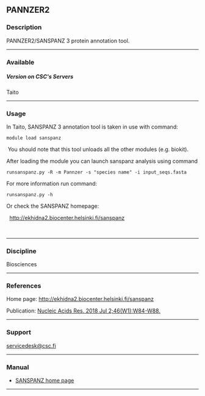 ## PANNZER2

### Description

PANNZER2/SANSPANZ 3 protein annotation tool.

------------------------------------------------------------------------

### Available

##### Version on CSC's Servers

Taito

------------------------------------------------------------------------

### Usage

In Taito, SANSPANZ 3 annotation tool is taken in use with command:

    module load sanspanz

 You should note that this tool unloads all the other modules (e.g.
biokit).

After loading the module you can launch sanspanz analysis using command

    runsanspanz.py -R -m Pannzer -s "species name" -i input_seqs.fasta

For more information run command:

    runsanspanz.py -h

Or check the SANSPANZ homepage:

  <http://ekhidna2.biocenter.helsinki.fi/sanspanz>

 

------------------------------------------------------------------------

### Discipline

Biosciences  

------------------------------------------------------------------------

### References

Home page:<span class="clickylink">
<http://ekhidna2.biocenter.helsinki.fi/sanspanz></span>

Publication: [<span role="menubar">Nucleic Acids Res.</span> 2018 Jul
2;46(W1):W84-W88.]

------------------------------------------------------------------------

### Support

servicedesk@csc.fi

------------------------------------------------------------------------

### Manual

-   [SANSPANZ home page]

------------------------------------------------------------------------

  [<span role="menubar">Nucleic Acids Res.</span> 2018 Jul
  2;46(W1):W84-W88.]: https://www.ncbi.nlm.nih.gov/pubmed/29741643
  [SANSPANZ home page]: http://ekhidna2.biocenter.helsinki.fi/sanspanz

